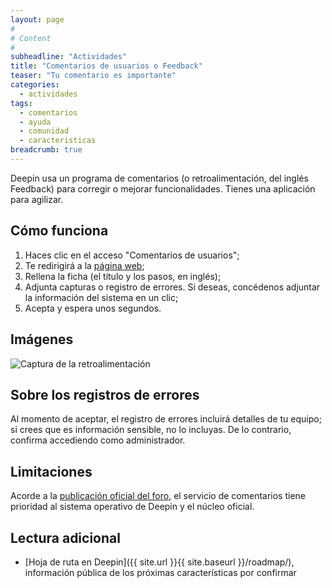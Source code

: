 ```yaml
---
layout: page
#
# Content
#
subheadline: "Actividades"
title: "Comentarios de usuarios o Feedback"
teaser: "Tu comentario es importante"
categories:
  - actividades
tags:
  - comentarios
  - ayuda
  - comunidad
  - caracteristicas
breadcrumb: true
---
```


Deepin usa un programa de comentarios (o retroalimentación, del inglés Feedback) para corregir o mejorar funcionalidades. Tienes una aplicación para agilizar.

## Cómo funciona

1. Haces clic en el acceso "Comentarios de usuarios";
2. Te redirigirá a la [página web](http://feedback.deepin.org/);
3. Rellena la ficha (el título y los pasos, en inglés);
4. Adjunta capturas o registro de errores. Si deseas, concédenos adjuntar la información del sistema en un clic;
5. Acepta y espera unos segundos.

## Imágenes
<div class="row">
    <div class="medium-12 columns t30">
    <img src="{{ site.urlimg }}DeepinFeedback.png" alt="Captura de la retroalimentación">
    </div><!-- /.medium-4.columns -->
</div>

## Sobre los registros de errores

Al momento de aceptar, el registro de errores incluirá detalles de tu equipo; si crees que es información sensible, no lo incluyas. De lo contrario, confirma accediendo como administrador.

## Limitaciones

Acorde a la [publicación oficial del foro](https://bbs.deepin.org/forum.php?mod=viewthread&tid=134758), el servicio de comentarios tiene prioridad al sistema operativo de Deepin y el núcleo oficial.

## Lectura adicional
* [Hoja de ruta en Deepin]({{ site.url }}{{ site.baseurl }}/roadmap/), información pública de los próximas características por confirmar
